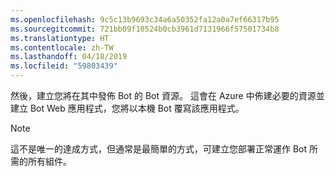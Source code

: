 ```yaml
---
ms.openlocfilehash: 9c5c13b9693c34a6a50352fa12a0a7ef66317b95
ms.sourcegitcommit: 721bb09f10524b0cb3961d7131966f57501734b8
ms.translationtype: HT
ms.contentlocale: zh-TW
ms.lasthandoff: 04/18/2019
ms.locfileid: "59803439"
---
```

然後，建立您將在其中發佈 Bot 的 Bot 資源。 這會在 Azure 中佈建必要的資源並建立 Bot Web 應用程式，您將以本機 Bot 覆寫該應用程式。

> [!NOTE]
> 這不是唯一的達成方式，但通常是最簡單的方式，可建立您部署正常運作 Bot 所需的所有組件。

